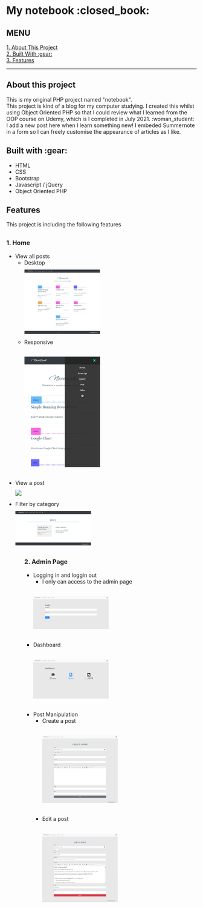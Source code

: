 <h1>My notebook :closed_book:</h1><h2>MENU</h2><div><a href="#about">1. About This Project</a><br><a href="#built_with">2. Built With :gear:</a><br><a href="#features">3. Features</a><br></div><hr><div id="about"><h2>About this project</h2><p>This is my original PHP project named "notebook". <br>This project is kind of a blog for my computer studying. I created this whilst using Object Oriented PHP so that I could review what I learned from the OOP course on Udemy, which is I completed in July 2021. :woman_student:<br>I add a new post here when I learn something new! I embeded Summernote in a form so I can freely customise the appearance of articles as I like.</p></div><div id="built_with"><h2>Built with :gear:</h2><ul><li>HTML</li><li>CSS</li><li>Bootstrap</li><li>Javascript / jQuery</li><li>Object Oriented PHP</li></ul></div><div id="features"><h2>Features</h2><p>This project is including the following features</p><h3 style="margin-top: 30px;">1. Home</h3><ul><li>View all posts<ul><li>Desktop<div style="margin: 10px auto;"><img src="demo_screenshots/home.jpg" style="width:200px;"></div></li><li>Responsive<div style="margin: 30px auto;"><img src="demo_screenshots/mobile_top.jpg" style="width:200px;"></div></li></ul></li><li>View a post<div style="margin: 10px auto;"><img src="demo_screenshots/demo_screenshots/view_post.jpg" style="width:200px;"></div></li><li>Filter by category<div style="margin: 10px auto;"><img src="demo_screenshots/view_category.jpg" style="width:200px;"></div></li><ul><h3 style="margin-top: 30px;">2. Admin Page</h3><ul><li>Logging in and loggin out<ul><li>I only can access to the admin page</li></ul><div style="margin: 30px auto;"><img src="demo_screenshots/login.jpg" style="width:200px;"></div></li><li>Dashboard<div style="margin: 30px auto;"><img src="demo_screenshots/after_login_dashboard.jpg" style="width:200px;"></div></li><li>Post Manipulation<ul><li>Create a post<div style="margin: 30px auto;"><img src="demo_screenshots/admin_create_post.jpg" style="width:200px;"></div></li><li>Edit a post<div style="margin: 30px auto;"><img src="demo_screenshots/admin_edit_post.jpg" style="width:200px;"></div></li></ul></li></ul></div><br>

<!--
<h3 style="margin-top: 30px;">3. User Page</h3><ul><li>View all users list<ul><li>You can jump to other users' profile page from here</li></ul><div style="margin: 30px auto;"><img src="demo_screenshots/users_list.jpg" style="width:200px;"></div></li><li>Visit MyPage<ul><li>This page contains your profile information that you can edit and all the posts you made </li><li>You only can see 'edit' and 'delete' buttons next to each post only if it is your MyPage.</li><ul><div style="margin: 30px auto;"><img src="demo_screenshots/user_mypage.jpg" style="width:200px;"></div></li></ul><br><h3 style="margin-top: 30px;">4. Setting</h3><ul><li>You can set your profile</li><li>You can change:<ul><li>profile picture</li><li>username</li><li>email address for logging in</li><li>native language</li><li>target language</li><li>profile comment</li></ul></li><div style="margin: 10px auto;"><img src="demo_screenshots/edit_profile_page.jpg" style="width:200px;"></div></li></ul><br>
  
<h3 style="margin-top: 30px;">4. Category</h3><ul><li>You can create, edit and delete a new category</li><li>The categories will be on the navigation bar<div style="margin: 10px auto;"><img src="demo_screenphotos/demo_setting_category.jpg" style="width:200px;"></div></li></ul><br><h3 style="margin-top: 30px;">5. Search</h3><ul><li>You can search a post by a keyword</li><li>The result will include all the posts that have the keyword in their title or content.<div style="margin: 10px auto;"><img src="demo_screenphotos/demo_searh.jpg" style="width:200px;"></div></li></ul><br></div>-->
